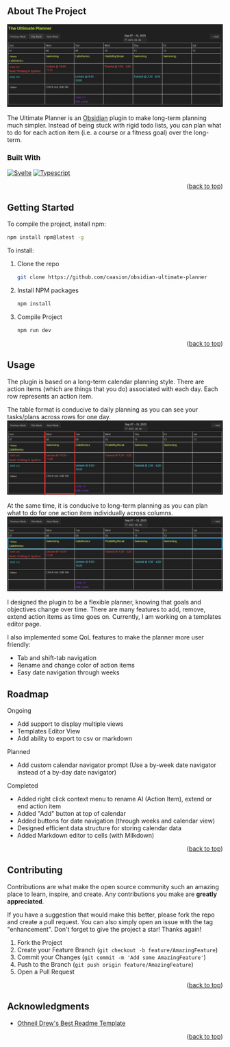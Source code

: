 <a id="readme-top"></a>

<!-- ABOUT THE PROJECT -->
## About The Project

![Ultimate Planner Screen Shot][product-screenshot]

The Ultimate Planner is an [Obsidian](https://obsidian.md) plugin to make long-term planning much simpler. Instead of being stuck with rigid todo lists, you can plan what to do for each action item (i.e. a course or a fitness goal) over the long-term.

### Built With
[![Svelte][Svelte.dev]][Svelte-url] [![Typescript][Typescript]][Typescript-url]

<p align="right">(<a href="#readme-top">back to top</a>)</p>



<!-- GETTING STARTED -->
## Getting Started

To compile the project, install npm:
  ```sh
  npm install npm@latest -g
  ```

To install:

1. Clone the repo
   ```sh
   git clone https://github.com/caasion/obsidian-ultimate-planner
   ```
2. Install NPM packages
   ```sh
   npm install
   ```
3. Compile Project
    ```sh
    npm run dev
    ```

<p align="right">(<a href="#readme-top">back to top</a>)</p>

<!-- USAGE EXAMPLES -->
## Usage

The plugin is based on a long-term calendar planning style. There are action items (which are things that you do) associated with each day. Each row represents an action item.

The table format is conducive to daily planning as you can see your tasks/plans across rows for one day. 
![Ultimate Planner Column][column]

At the same time, it is conducive to long-term planning as you can plan what to do for one action item individually across columns.
![Ultimate Planner Row][row]

I designed the plugin to be a flexible planner, knowing that goals and objectives change over time. There are many features to add, remove, extend action items as time goes on. Currently, I am working on a templates editor page.

I also implemented some QoL features to make the planner more user friendly:
- Tab and shift-tab navigation
- Rename and change color of action items
- Easy date navigation through weeks

<!-- ROADMAP -->
## Roadmap

Ongoing
- Add support to display multiple views
- Templates Editor View
- Add ability to export to csv or markdown

Planned
- Add custom calendar navigator prompt (Use a by-week date navigator instead of a by-day date navigator)

Completed
- Added right click context menu to rename AI (Action Item), extend or end action item
- Added "Add" button at top of calendar
- Added buttons for date navigation (through weeks and calendar view)
- Designed efficient data structure for storing calendar data
- Added Markdown editor to cells (with Milkdown)


<p align="right">(<a href="#readme-top">back to top</a>)</p>

<!-- CONTRIBUTING -->
## Contributing

Contributions are what make the open source community such an amazing place to learn, inspire, and create. Any contributions you make are **greatly appreciated**.

If you have a suggestion that would make this better, please fork the repo and create a pull request. You can also simply open an issue with the tag "enhancement".
Don't forget to give the project a star! Thanks again!

1. Fork the Project
2. Create your Feature Branch (`git checkout -b feature/AmazingFeature`)
3. Commit your Changes (`git commit -m 'Add some AmazingFeature'`)
4. Push to the Branch (`git push origin feature/AmazingFeature`)
5. Open a Pull Request

<p align="right">(<a href="#readme-top">back to top</a>)</p>


<!-- ACKNOWLEDGMENTS -->
## Acknowledgments

* [Othneil Drew's Best Readme Template](https://github.com/othneildrew/Best-README-Template/tree/main)

<p align="right">(<a href="#readme-top">back to top</a>)</p>

<!-- MARKDOWN LINKS & IMAGES -->
<!-- https://www.markdownguide.org/basic-syntax/#reference-style-links -->

[product-screenshot]: sample.png
[row]: row.jpg
[column]: column.jpg
[Svelte.dev]: https://img.shields.io/badge/Svelte-4A4A55?style=for-the-badge&logo=svelte&logoColor=FF3E00
[Svelte-url]: https://svelte.dev/
[Typescript]: https://shields.io/badge/TypeScript-3178C6?logo=TypeScript&logoColor=FFF&style=flat-square
[Typescript-url]: https://typescriptlang.org